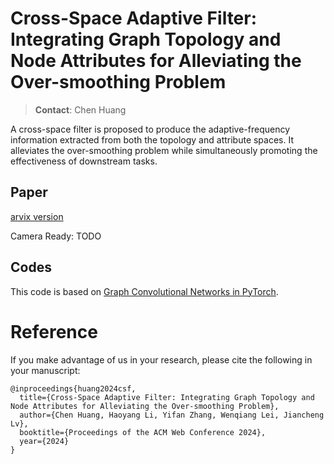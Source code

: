 # Cross-Space Adaptive Filter: Integrating Graph Topology and Node Attributes for Alleviating the Over-smoothing Problem
> **Contact**: Chen Huang 

A cross-space filter is proposed to produce the adaptive-frequency information extracted from both the topology and attribute spaces. It alleviates the over-smoothing problem while simultaneously promoting the effectiveness of downstream tasks.

## Paper
[arvix version](https://arxiv.org/abs/2401.14876) 

Camera Ready: TODO

## 


## Codes
This code is based on [Graph Convolutional Networks in PyTorch](https://github.com/tkipf/pygcn).

# Reference
If you make advantage of us in your research, please cite the following in your manuscript:

```
@inproceedings{huang2024csf,
  title={Cross-Space Adaptive Filter: Integrating Graph Topology and Node Attributes for Alleviating the Over-smoothing Problem},
  author={Chen Huang, Haoyang Li, Yifan Zhang, Wenqiang Lei, Jiancheng Lv},
  booktitle={Proceedings of the ACM Web Conference 2024},
  year={2024}
}
```
